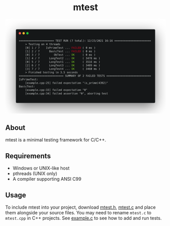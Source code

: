 <h1 align="center">mtest</h1>

<p align="center">
  <img alt="screenshot" src="https://raw.githubusercontent.com/codeandkey/mtest/master/screenshot.png">
</p>

## About
mtest is a minimal testing framework for C/C++.

## Requirements
- Windows or UNIX-like host
- pthreads (UNIX only)
- A compiler supporting ANSI C99

## Usage
To include mtest into your project, download [mtest.h](https://raw.githubusercontent.com/codeandkey/mtest/master/mtest.h), [mtest.c](https://raw.githubusercontent.com/codeandkey/mtest/master/mtest.c) and place them alongside your source files. You may need to rename `mtest.c` to `mtest.cpp` in C++ projects. See [example.c](https://github.com/codeandkey/mtest/blob/master/example.c) to see how to add and run tests.
